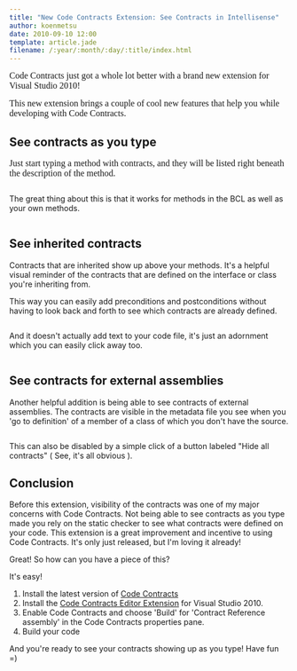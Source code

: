```yaml
---
title: "New Code Contracts Extension: See Contracts in Intellisense" 
author: koenmetsu
date: 2010-09-10 12:00
template: article.jade
filename: /:year/:month/:day/:title/index.html
---
```


<span style="font-family:Times New Roman;font-size:12pt;">Code Contracts just got a whole lot better with a brand new extension for Visual Studio 2010!
</span>

<span style="font-family:Times New Roman;font-size:12pt;">This new extension brings a couple of cool new features that help you while developing with Code Contracts.
</span>
<h2>See contracts as you type</h2>

<span style="font-family:Times New Roman;font-size:12pt;">Just start typing a method with contracts, and they will be listed right beneath the description of the method.
</span>

<img src="http://koenmetsu.files.wordpress.com/2010/09/091010_1709_newcodecont1.png" alt="" />

The great thing about this is that it works for methods in the BCL as well as your own methods.

<img src="http://koenmetsu.files.wordpress.com/2010/09/091010_1709_newcodecont2.png" alt="" />
<h2>See inherited contracts</h2>

Contracts that are inherited show up above your methods. It's a helpful visual reminder of the contracts that are defined on the interface or class you're inheriting from.

This way you can easily add preconditions and postconditions without having to look back and forth to see which contracts are already defined.

<img src="http://koenmetsu.files.wordpress.com/2010/09/091010_1709_newcodecont3.png" alt="" />

And it doesn't actually add text to your code file, it's just an adornment which you can easily click away too.

<img src="http://koenmetsu.files.wordpress.com/2010/09/091010_1709_newcodecont4.png" alt="" />
<h2>See contracts for external assemblies</h2>

Another helpful addition is being able to see contracts of external assemblies. The contracts are visible in the metadata file you see when you 'go to definition' of a member of a class of which you don't have the source.

<img src="http://koenmetsu.files.wordpress.com/2010/09/091010_1709_newcodecont5.png" alt="" />

This can also be disabled by a simple click of a button labeled "Hide all contracts" ( See, it's all obvious ).
<h2>Conclusion</h2>

Before this extension, visibility of the contracts was one of my major concerns with Code Contracts. Not being able to see contracts as you type made you rely on the static checker to see what contracts were defined on your code. This extension is a great improvement and incentive to using Code Contracts. It's only just released, but I'm loving it already!

Great! So how  can you have a piece of this?

It's easy!
<ol>
	<li>Install the latest version of <a href="http://research.microsoft.com/en-us/projects/contracts/">Code Contracts</a></li>
	<li>Install the <a href="http://visualstudiogallery.msdn.microsoft.com/en-us/85f0aa38-a8a8-4811-8b86-e7f0b8d8c71b">Code Contracts Editor Extension</a> for Visual Studio 2010.</li>
	<li>Enable Code Contracts and choose 'Build' for 'Contract Reference assembly' in the Code Contracts properties pane.</li>
	<li>Build your code</li>
</ol>
And you're ready to see your contracts showing up as you type! Have fun =)
